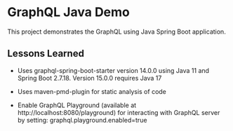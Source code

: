 
# GraphQL Java Demo

This project demonstrates the GraphQL using Java Spring Boot application.



## Lessons Learned

- Uses graphql-spring-boot-starter version 14.0.0 using Java 11 and Spring Boot 2.7.18. Version 15.0.0 requires Java 17

- Uses maven-pmd-plugin for static analysis of code

- Enable GraphQL Playground (available at http://localhost:8080/playground) for interacting with GraphQL server by setting: graphql.playground.enabled=true

